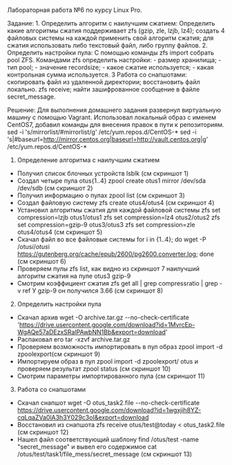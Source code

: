 Лабораторная работа №6 по курсу Linux Pro.

Задание:
	1. Определить алгоритм с наилучшим сжатием:
		Определить какие алгоритмы сжатия поддерживает zfs (gzip, zle, lzjb, lz4);
		создать 4 файловых системы на каждой применить свой алгоритм сжатия;
		для сжатия использовать либо текстовый файл, либо группу файлов.
	2. Определить настройки пула:
		С помощью команды zfs import собрать pool ZFS.
		Командами zfs определить настройки:
		    - размер хранилища;
		    - тип pool;
		    - значение recordsize;
		    - какое сжатие используется;
		    - какая контрольная сумма используется.
	3 Работа со снапшотами:
		скопировать файл из удаленной директории;
		восстановить файл локально. zfs receive;
		найти зашифрованное сообщение в файле secret_message.


Решение:
Для выполнения домашнего задания развернул виртуальную машину с помощью Vagrant. Использовал локальный образ с именем CentOS7, добавил команды для внесения правок в пути к репозиториям.
sed -i 's/mirrorlist/#mirrorlist/g' /etc/yum.repos.d/CentOS-*
sed -i 's|#baseurl=http://mirror.centos.org|baseurl=http://vault.centos.org|g' /etc/yum.repos.d/CentOS-*

1. Определение алгоритма с наилучшим сжатием
- Получил список блочных устройств lsblk (см скриншот 1)
- Создал четыре пула otus{1..4} zpool create otus1 mirror /dev/sda /dev/sdb (см скриншот 2)
- Получил информацию о пулах zpool list (см скриншот 3)
- Создал файловую систему zfs create otus4/otus4 (см скриншот 4)
- Установил алгоритмы сжатия для каждой файловой системы 
zfs set compression=lzjb otus1/otus1
zfs set compression=lz4 otus2/otus2
zfs set compression=gzip-9 otus3/otus3
zfs set compression=zle otus4/otus4
(см скриншот 5)
- Скачал файл во все файловые системы
for i in {1..4}; do wget -P /otus$i/otus$i https://gutenberg.org/cache/epub/2600/pg2600.converter.log; done (см скриншот 6)
- Проверяем пулы zfs list, как видно из скриншот 7 наилучший алгоритм сжатия на пуле otus3 gzip-9  
- Смотрим коэффициент сжатия zfs get all | grep compressratio | grep -v ref 
У gzip-9 он получился 3.66 (см скриншот 8)

2. Определить настройки пула
- Скачал архив wget -O archive.tar.gz --no-check-certificate 'https://drive.usercontent.google.com/download?id=1MvrcEp-WgAQe57aDEzxSRalPAwbNN1Bb&export=download'
- Распаковал его tar -xzvf archive.tar.gz
- Проверяем возможность импортировать в пул образ zpool import -d zpoolexport(см скриншот 9)
- Импортируем образ в пул zpool import -d zpoolexport/ otus и проверяем результат zpool status (см скриншот 10)
- Смотрим параметры импортированного пула (см скриншот 11)

3. Работа со снапшотами
- Скачал снапшот wget -O otus_task2.file --no-check-certificate https://drive.usercontent.google.com/download?id=1wgxjih8YZ-cqLqaZVa0lA3h3Y029c3oI&export=download
- Восстановил из снапшота zfs receive otus/test@today < otus_task2.file (см скриншот 12)
- Нашел файл соответствующий шаблону find /otus/test -name "secret_message" и вывел его содержимое cat /otus/test/task1/file_mess/secret_message (см скриншот 13)
